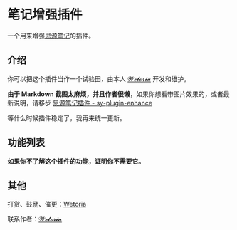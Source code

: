 
# 笔记增强插件

一个用来增强[思源笔记](https://b3log.org/siyuan/?utm_source=ld246.com)的插件。

## 介绍

你可以把这个插件当作一个试验田，由本人 [𝓦𝓮𝓽𝓸𝓻𝓲𝓪](https://simplest-frontend.feishu.cn/docx/R1UxdUYPtoWVi2xapQXclJd2nUh#H5N9dK061o6R4sxUWTiccgvYnAc) 开发和维护。

**由于 Markdown 截图太麻烦，并且作者很懒**，如果你想看带图片效果的，或者最新说明，请移步 [思源笔记插件 - sy-plugin-enhance](https://simplest-frontend.feishu.cn/docx/B3NndXHi7oLLXJxnxQmcczRsnse)  
 
等什么时候插件稳定了，我再来统一更新。


## 功能列表

**如果你不了解这个插件的功能，证明你不需要它。**


## 其他

打赏、鼓励、催更：[Wetoria](https://afdian.net/item/7b52976c917f11eea2875254001e7c00)

联系作者：[𝓦𝓮𝓽𝓸𝓻𝓲𝓪](https://simplest-frontend.feishu.cn/docx/R1UxdUYPtoWVi2xapQXclJd2nUh#H5N9dK061o6R4sxUWTiccgvYnAc)

